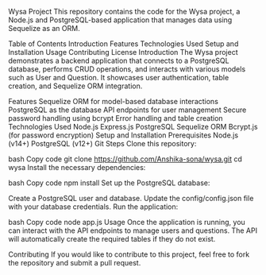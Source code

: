 Wysa Project
This repository contains the code for the Wysa project, a Node.js and PostgreSQL-based application that manages data using Sequelize as an ORM.

Table of Contents
Introduction
Features
Technologies Used
Setup and Installation
Usage
Contributing
License
Introduction
The Wysa project demonstrates a backend application that connects to a PostgreSQL database, performs CRUD operations, and interacts with various models such as User and Question. It showcases user authentication, table creation, and Sequelize ORM integration.

Features
Sequelize ORM for model-based database interactions
PostgreSQL as the database
API endpoints for user management
Secure password handling using bcrypt
Error handling and table creation
Technologies Used
Node.js
Express.js
PostgreSQL
Sequelize ORM
Bcrypt.js (for password encryption)
Setup and Installation
Prerequisites
Node.js (v14+)
PostgreSQL (v12+)
Git
Steps
Clone this repository:

bash
Copy code
git clone https://github.com/Anshika-sona/wysa.git
cd wysa
Install the necessary dependencies:

bash
Copy code
npm install
Set up the PostgreSQL database:

Create a PostgreSQL user and database.
Update the config/config.json file with your database credentials.
Run the application:

bash
Copy code
node app.js
Usage
Once the application is running, you can interact with the API endpoints to manage users and questions. The API will automatically create the required tables if they do not exist.

Contributing
If you would like to contribute to this project, feel free to fork the repository and submit a pull request.


